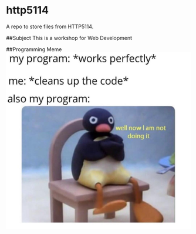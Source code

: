 # http5114
A repo to store files from HTTP5114.

##Subject
This is a workshop for Web Development 

##Programming Meme
![Programming meme](_readme/meme.png "Programming meme")
